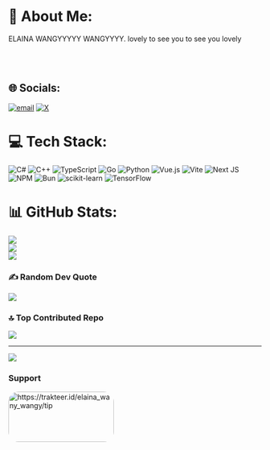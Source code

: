 # 💫 About Me:
<p style="align-items: center; display: flex;">ELAINA WANGYYYYY WANGYYYY. lovely to see you to see you lovely</p>
<br>
<br>


## 🌐 Socials:
[![email](https://img.shields.io/badge/Email-D14836?logo=gmail&logoColor=white)](mailto:mhafidzarrahman4@gmail.com) 
[![X](https://img.shields.io/badge/X-black.svg?logo=X&logoColor=white)](https://x.com/Nierolep) 

# 💻 Tech Stack:
![C#](https://img.shields.io/badge/c%23-%23239120.svg?style=for-the-badge&logo=csharp&logoColor=white) ![C++](https://img.shields.io/badge/c++-%2300599C.svg?style=for-the-badge&logo=c%2B%2B&logoColor=white) ![TypeScript](https://img.shields.io/badge/typescript-%23007ACC.svg?style=for-the-badge&logo=typescript&logoColor=white) ![Go](https://img.shields.io/badge/go-%2300ADD8.svg?style=for-the-badge&logo=go&logoColor=white) ![Python](https://img.shields.io/badge/python-3670A0?style=for-the-badge&logo=python&logoColor=ffdd54) ![Vue.js](https://img.shields.io/badge/vue.js-%2335495e.svg?style=for-the-badge&logo=vuedotjs&logoColor=%234FC08D) ![Vite](https://img.shields.io/badge/vite-%23646CFF.svg?style=for-the-badge&logo=vite&logoColor=white) ![Next JS](https://img.shields.io/badge/Next-black?style=for-the-badge&logo=next.js&logoColor=white) ![NPM](https://img.shields.io/badge/NPM-%23CB3837.svg?style=for-the-badge&logo=npm&logoColor=white) ![Bun](https://img.shields.io/badge/Bun-%23000000.svg?style=for-the-badge&logo=bun&logoColor=white) ![scikit-learn](https://img.shields.io/badge/scikit--learn-%23F7931E.svg?style=for-the-badge&logo=scikit-learn&logoColor=white) ![TensorFlow](https://img.shields.io/badge/TensorFlow-%23FF6F00.svg?style=for-the-badge&logo=TensorFlow&logoColor=white)
# 📊 GitHub Stats:
![](https://github-readme-stats.vercel.app/api?username=niezk&theme=synthwave&hide_border=true&include_all_commits=true&count_private=false)<br/>
![](https://nirzak-streak-stats.vercel.app/?user=niezk&theme=synthwave&hide_border=true)<br/>
![](https://github-readme-stats.vercel.app/api/top-langs/?username=niezk&theme=synthwave&hide_border=true&include_all_commits=true&count_private=false&layout=compact)

### ✍️ Random Dev Quote
![](https://quotes-github-readme.vercel.app/api?type=vetical&theme=radical)

### 🔝 Top Contributed Repo
![](https://github-contributor-stats.vercel.app/api?username=niezk&limit=5&theme=dracula&combine_all_yearly_contributions=true)

---
[![](https://visitcount.itsvg.in/api?id=niezk&icon=3&color=5)](https://visitcount.itsvg.in)


### Support
<p><a href="https://trakteer.id/elaina_wany_wangy/tip"> <img align="left" src="https://berita.teknologi.id/uploads/article/1726158397_image.png" style="border-radius: 20px;" height="100" width="210" alt="https://trakteer.id/elaina_wany_wangy/tip" /></a></p><br><br>

<!-- Proudly created with GPRM ( https://gprm.itsvg.in ) -->
